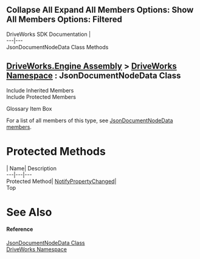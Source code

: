 Collapse All Expand All Members Options: Show All  Members Options: Filtered   
---  
DriveWorks SDK Documentation  |   
---|---  
JsonDocumentNodeData Class Methods   
  
[DriveWorks.Engine Assembly](topic2156.md) > [DriveWorks Namespace](topic2159.md) : JsonDocumentNodeData Class  
---  
  
Include Inherited Members    
Include Protected Members    


Glossary Item Box

For a list of all members of this type, see [JsonDocumentNodeData members](topic3660.md).

# Protected Methods

| Name| Description  
---|---|---  
Protected Method| [NotifyPropertyChanged](topic3668.md)|   
Top

# See Also

#### Reference

[JsonDocumentNodeData Class](topic3659.md)   
[DriveWorks Namespace](topic2159.md)


